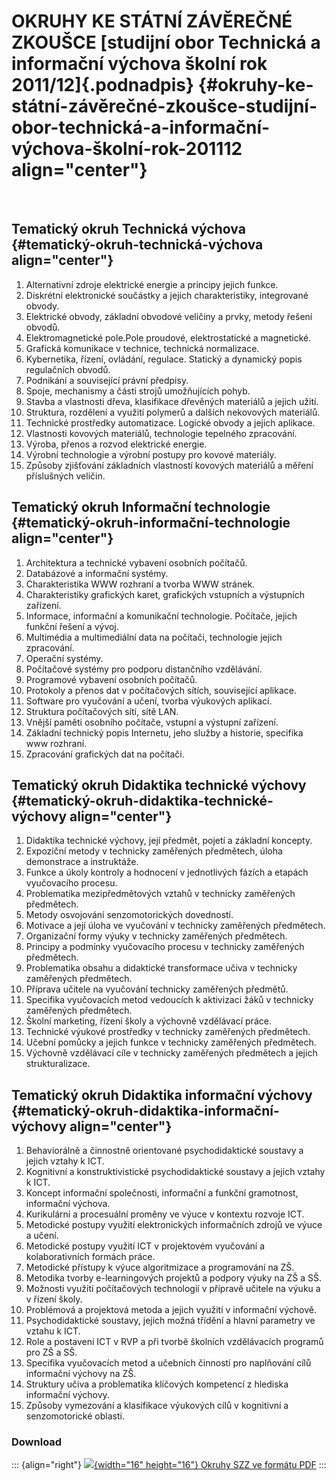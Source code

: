 # OKRUHY KE STÁTNÍ ZÁVĚREČNÉ ZKOUŠCE [**studijní obor Technická a informační výchova** školní rok 2011/12]{.podnadpis} {#okruhy-ke-státní-závěrečné-zkoušce-studijní-obor-technická-a-informační-výchova-školní-rok-201112 align="center"}

 

## Tematický okruh Technická výchova {#tematický-okruh-technická-výchova align="center"}

1.  Alternativní zdroje elektrické energie a principy jejich funkce.
2.  Diskrétní elektronické součástky a jejich charakteristiky,
    integrované obvody.
3.  Elektrické obvody, základní obvodové veličiny a prvky, metody řešení
    obvodů.
4.  Elektromagnetické pole.Pole proudové, elektrostatické a magnetické.
5.  Grafická komunikace v technice, technická normalizace.
6.  Kybernetika, řízení, ovládání, regulace. Statický a dynamický popis
    regulačních obvodů.
7.  Podnikání a související právní předpisy.
8.  Spoje, mechanismy a části strojů umožňujících pohyb.
9.  Stavba a vlastnosti dřeva, klasifikace dřevěných materiálů a jejich
    užití.
10. Struktura, rozdělení a využití polymerů a dalších nekovových
    materiálů.
11. Technické prostředky automatizace. Logické obvody a jejich aplikace.
12. Vlastnosti kovových materiálů, technologie tepelného zpracování.
13. Výroba, přenos a rozvod elektrické energie.
14. Výrobní technologie a výrobní postupy pro kovové materiály.
15. Způsoby zjišťování základních vlastností kovových materiálů a měření
    příslušných veličin.

## Tematický okruh Informační technologie {#tematický-okruh-informační-technologie align="center"}

1.  Architektura a technické vybavení osobních počítačů.
2.  Databázové a informační systémy.
3.  Charakteristika WWW rozhraní a tvorba WWW stránek.
4.  Charakteristiky grafických karet, grafických vstupních a výstupních
    zařízení.
5.  Informace, informační a komunikační technologie. Počítače, jejich
    funkční řešení a vývoj.
6.  Multimédia a multimediální data na počítači, technologie jejich
    zpracování.
7.  Operační systémy.
8.  Počítačové systémy pro podporu distančního vzdělávání.
9.  Programové vybavení osobních počítačů.
10. Protokoly a přenos dat v počítačových sítích, související aplikace.
11. Software pro vyučování a učení, tvorba výukových aplikací.
12. Struktura počítačových sítí, sítě LAN.
13. Vnější paměti osobního počítače, vstupní a výstupní zařízení.
14. Základní technický popis Internetu, jeho služby a historie,
    specifika www rozhraní.
15. Zpracování grafických dat na počítači.

## Tematický okruh Didaktika technické výchovy {#tematický-okruh-didaktika-technické-výchovy align="center"}

1.  Didaktika technické výchovy, její předmět, pojetí a základní
    koncepty.
2.  Expoziční metody v technicky zaměřených předmětech, úloha
    demonstrace a instruktáže.
3.  Funkce a úkoly kontroly a hodnocení v jednotlivých fázích a etapách
    vyučovacího procesu.
4.  Problematika mezipředmětových vztahů v technicky zaměřených
    předmětech.
5.  Metody osvojování senzomotorických dovedností.
6.  Motivace a její úloha ve vyučování v technicky zaměřených
    předmětech.
7.  Organizační formy výuky v technicky zaměřených předmětech.
8.  Principy a podmínky vyučovacího procesu v technicky zaměřených
    předmětech.
9.  Problematika obsahu a didaktické transformace učiva v technicky
    zaměřených předmětech.
10. Příprava učitele na vyučování technicky zaměřených předmětů.
11. Specifika vyučovacích metod vedoucích k aktivizaci žáků v technicky
    zaměřených předmětech.
12. Školní marketing, řízení školy a výchovně vzdělávací práce.
13. Technické výukové prostředky v technicky zaměřených předmětech.
14. Učební pomůcky a jejich funkce v technicky zaměřených předmětech.
15. Výchovně vzdělávací cíle v technicky zaměřených předmětech a jejich
    strukturalizace.

## Tematický okruh Didaktika informační výchovy {#tematický-okruh-didaktika-informační-výchovy align="center"}

1.  Behaviorálně a činnostně orientované psychodidaktické soustavy a
    jejich vztahy k ICT.
2.  Kognitivní a konstruktivistické psychodidaktické soustavy a jejich
    vztahy k ICT.
3.  Koncept informační společnosti, informační a funkční gramotnost,
    informační výchova.
4.  Kurikulární a procesuální proměny ve výuce v kontextu rozvoje ICT.
5.  Metodické postupy využití elektronických informačních zdrojů ve
    výuce a učení.
6.  Metodické postupy využití ICT v projektovém vyučování a
    kolaborativních formách práce.
7.  Metodické přístupy k výuce algoritmizace a programování na ZŠ.
8.  Metodika tvorby e-learningových projektů a podpory výuky na ZŠ a SŠ.
9.  Možnosti využití počítačových technologií v přípravě učitele na
    výuku a v řízení školy.
10. Problémová a projektová metoda a jejich využití v informační
    výchově.
11. Psychodidaktické soustavy, jejich možná třídění a hlavní parametry
    ve vztahu k ICT.
12. Role a postavení ICT v RVP a při tvorbě školních vzdělávacích
    programů pro ZŠ a SŠ.
13. Specifika vyučovacích metod a učebních činností pro naplňování cílů
    informační výchovy na ZŠ.
14. Struktury učiva a problematika klíčových kompetencí z hlediska
    informační výchovy.
15. Způsoby vymezování a klasifikace výukových cílů v kognitivní a
    senzomotorické oblasti.

### Download

::: {align="right"}
[![](/images/ico/pdf.gif){width="16" height="16"} Okruhy SZZ ve formátu
PDF](podej.php?id_s=24)
:::
